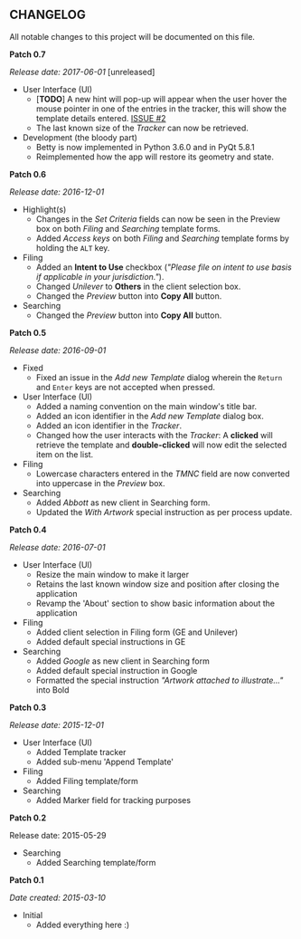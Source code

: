 CHANGELOG
---------
All notable changes to this project will be documented on this file.

**Patch 0.7**

_Release date: 2017-06-01_ [unreleased]

* User Interface (UI)
    * [**TODO**] A new hint will pop-up will appear when the user hover the mouse pointer in one of the entries in the tracker, this will show the template details entered. [ISSUE #2](https://github.com/mokachokokarbon/Betty/issues/2)
    * The last known size of the _Tracker_ can now be retrieved.
* Development (the bloody part)
    * Betty is now implemented in Python 3.6.0 and in PyQt 5.8.1
    * Reimplemented how the app will restore its geometry and state.


**Patch 0.6**

_Release date: 2016-12-01_

* Highlight(s) 
    * Changes in the _Set Criteria_ fields can now be seen in the Preview box on both _Filing_ and _Searching_ template forms.
    * Added _Access keys_ on both _Filing_ and _Searching_ template forms by holding the `ALT` key.
* Filing
    * Added an **Intent to Use** checkbox (_"Please file on intent to use basis if applicable in your jurisdiction."_).
    * Changed _Unilever_ to **Others** in the client selection box.
    * Changed the _Preview_ button into **Copy All** button.
* Searching
    * Changed the _Preview_ button into **Copy All** button.

**Patch 0.5**

_Release date: 2016-09-01_

* Fixed
    * Fixed an issue in the _Add new Template_ dialog wherein the `Return` and `Enter` keys are not accepted when pressed.
* User Interface (UI)
    * Added a naming convention on the main window's title bar. 
	* Added an icon identifier in the _Add new Template_ dialog box.
	* Added an icon identifier in the _Tracker_.
	* Changed how the user interacts with the _Tracker_: A **clicked** will retrieve the template and **double-clicked** will now edit the selected item on the list.
* Filing
    * Lowercase characters entered in the _TMNC_ field are now converted into uppercase in the _Preview_ box.
* Searching
    * Added _Abbott_ as new client in Searching form.
    * Updated the _With Artwork_ special instruction as per process update.
    

**Patch 0.4**

_Release date: 2016-07-01_

* User Interface (UI)
    * Resize the main window to make it larger 
    * Retains the last known window size and position after closing the application
    * Revamp the 'About' section to show basic information about the application
* Filing
    * Added client selection in Filing form (GE and Unilever)
    * Added default special instructions in GE
* Searching
    * Added _Google_ as new client in Searching form
    * Added default special instruction in Google
    * Formatted the special instruction _"Artwork attached to illustrate..."_ into Bold 


**Patch 0.3**

_Release date: 2015-12-01_

* User Interface (UI)
    * Added Template tracker
    * Added sub-menu 'Append Template'      
* Filing
    * Added Filing template/form
* Searching
    * Added Marker field for tracking purposes


**Patch 0.2**

Release date: 2015-05-29

* Searching
    * Added Searching template/form


**Patch 0.1**

_Date created: 2015-03-10_

* Initial
    * Added everything here :)